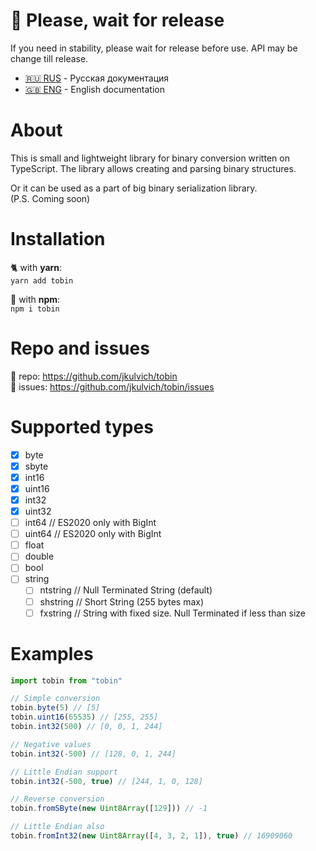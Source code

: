 # :construction: Please, wait for release
If you need in stability, please wait for release before use.
API may be change till release.

- [:ru: RUS](./README.ru.md) - Русская документация
- [:uk: ENG](./README.md) - English documentation

# About
This is small and lightweight library for binary conversion written on TypeScript.
The library allows creating and parsing binary structures.

Or it can be used as a part of big binary serialization library.  
(P.S. Coming soon)

# Installation
:cat2: with **yarn**:  
`yarn add tobin`

:wrench: with **npm**:  
`npm i tobin`

# Repo and issues
:floppy_disk: repo: https://github.com/jkulvich/tobin  
:speech_balloon: issues: https://github.com/jkulvich/tobin/issues

# Supported types

- [x] byte
- [x] sbyte
- [x] int16
- [x] uint16
- [x] int32
- [x] uint32
- [ ] int64 // ES2020 only with BigInt
- [ ] uint64 // ES2020 only with BigInt
- [ ] float
- [ ] double
- [ ] bool
- [ ] string
    - [ ] ntstring // Null Terminated String (default)
    - [ ] shstring // Short String (255 bytes max)
    - [ ] fxstring // String with fixed size. Null Terminated if less than size

# Examples

```javascript
import tobin from "tobin"

// Simple conversion
tobin.byte(5) // [5]
tobin.uint16(65535) // [255, 255]
tobin.int32(500) // [0, 0, 1, 244]

// Negative values
tobin.int32(-500) // [128, 0, 1, 244]

// Little Endian support
tobin.int32(-500, true) // [244, 1, 0, 128]

// Reverse conversion
tobin.fromSByte(new Uint8Array([129])) // -1

// Little Endian also
tobin.fromInt32(new Uint8Array([4, 3, 2, 1]), true) // 16909060
```
